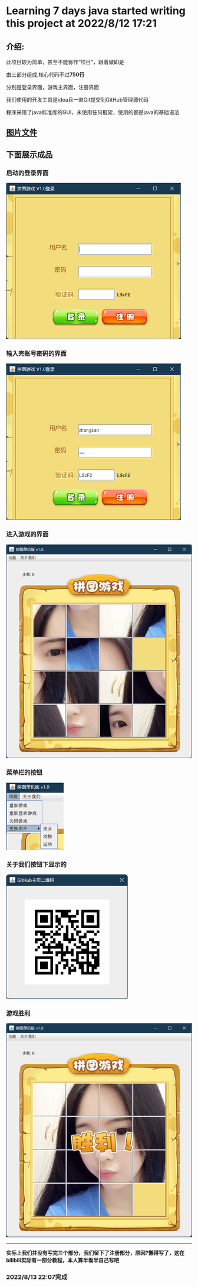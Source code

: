 # Learning 7 days java started writing this project at 2022/8/12 17:21

## 介绍:

此项目较为简单，甚至不能称作“项目”，跟着做即是

由三部分组成,核心代码不过**750行**

分别是登录界面，游戏主界面，注册界面

我们使用的开发工具是idea且一直Git提交到GitHub管理源代码

程序采用了java标准库的GUI，未使用任何框架，使用的都是java的基础语法

## [图片文件](https://www.aliyundrive.com/s/NRkhKJZavGS)

## 下面展示成品

### 启动的登录界面

![image](https://github.com/13870517674/JigsawPuzzle/blob/master/image/Snipaste_2022-08-13_21-38-34.png)

### 输入完账号密码的界面

![image](https://github.com/13870517674/JigsawPuzzle/blob/master/image/Snipaste_2022-08-13_21-39-41.png)

### 进入游戏的界面

![image](https://github.com/13870517674/JigsawPuzzle/blob/master/image/Snipaste_2022-08-13_21-40-18.png)

### 菜单栏的按钮

![image](https://github.com/13870517674/JigsawPuzzle/blob/master/image/Snipaste_2022-08-13_21-41-41.png)

### 关于我们按钮下显示的

![image](https://github.com/13870517674/JigsawPuzzle/blob/master/image/Snipaste_2022-08-13_21-41-10.png)

### 游戏胜利

![image](https://github.com/13870517674/JigsawPuzzle/blob/master/image/Snipaste_2022-08-13_21-42-03.png)

---

**实际上我们并没有写完三个部分，我们留下了注册部分，原因?懒得写了，这在bilibili实际有一部分教程，本人算半看半自己写吧**


###   2022/8/13  22:07完成 
